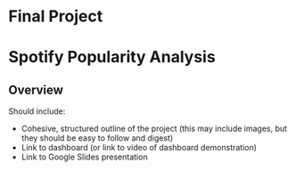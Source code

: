# Final Project
# Spotify Popularity Analysis

## Overview

Should include: 
* Cohesive, structured outline of the project (this may include images, but they should be easy to follow and digest)
* Link to dashboard (or link to video of dashboard demonstration)
* Link to Google Slides presentation
